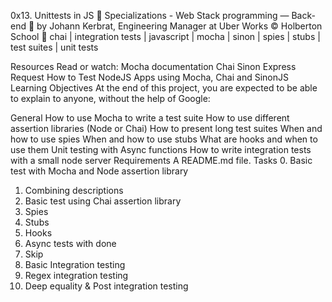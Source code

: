 0x13. Unittests in JS
📂 Specializations - Web Stack programming ― Back-end
👤 by Johann Kerbrat, Engineering Manager at Uber Works
©️ Holberton School
🔖 chai | integration tests | javascript | mocha | sinon | spies | stubs | test suites | unit tests

Resources
Read or watch:
Mocha documentation
Chai
Sinon
Express
Request
How to Test NodeJS Apps using Mocha, Chai and SinonJS
Learning Objectives
At the end of this project, you are expected to be able to explain to anyone, without the help of Google:

General
How to use Mocha to write a test suite
How to use different assertion libraries (Node or Chai)
How to present long test suites
When and how to use spies
When and how to use stubs
What are hooks and when to use them
Unit testing with Async functions
How to write integration tests with a small node server
Requirements
A README.md file.
Tasks
 0. Basic test with Mocha and Node assertion library
 1. Combining descriptions
 2. Basic test using Chai assertion library
 3. Spies
 4. Stubs
 5. Hooks
 6. Async tests with done
 7. Skip
 8. Basic Integration testing
 9. Regex integration testing
 10. Deep equality & Post integration testing

